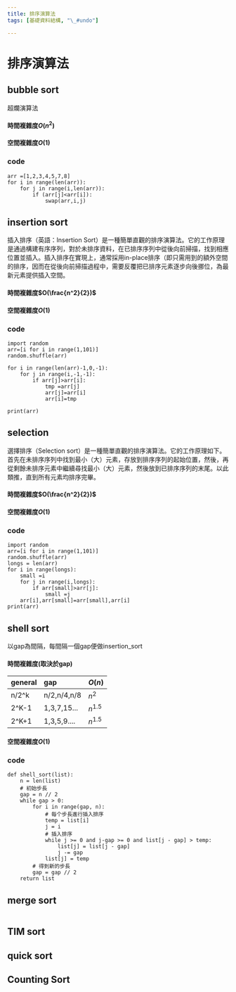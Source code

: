 ```yaml
---
title: 排序演算法
tags: [基礎資料結構, "\_#undo"]

---
```


# 排序演算法
## bubble sort
超爛演算法
#### 時間複雜度$O(n^2)$
#### 空間複雜度$O(1)$
### code
```python=
arr =[1,2,3,4,5,7,8]
for i in range(len(arr)):
	for j in range(i,len(arr)):
		if (arr[j]<arr[i]):
			swap(arr,i,j)
```
## insertion sort
插入排序（英語：Insertion Sort）是一種簡單直觀的排序演算法。它的工作原理是通過構建有序序列，對於未排序資料，在已排序序列中從後向前掃描，找到相應位置並插入。插入排序在實現上，通常採用in-place排序（即只需用到的額外空間的排序，因而在從後向前掃描過程中，需要反覆把已排序元素逐步向後挪位，為最新元素提供插入空間。
#### 時間複雜度$O(\frac{n^2}{2})$
#### 空間複雜度$O(1)$
### code
```python=1
import random 
arr=[i for i in range(1,101)]
random.shuffle(arr)

for i in range(len(arr)-1,0,-1):
    for j in range(i,-1,-1):
        if arr[j]>arr[i]:
            tmp =arr[j]
            arr[j]=arr[i]
            arr[i]=tmp
        
print(arr)
```

## selection 
選擇排序（Selection sort）是一種簡單直觀的排序演算法。它的工作原理如下。首先在未排序序列中找到最小（大）元素，存放到排序序列的起始位置，然後，再從剩餘未排序元素中繼續尋找最小（大）元素，然後放到已排序序列的末尾。以此類推，直到所有元素均排序完畢。
#### 時間複雜度$O(\frac{n^2}{2})$
#### 空間複雜度$O(1)$
### code
```python=1
import random 
arr=[i for i in range(1,101)]
random.shuffle(arr)
longs = len(arr)
for i in range(longs):
    small =i
    for j in range(i,longs):
        if arr[small]>arr[j]:
            small =j
    arr[i],arr[small]=arr[small],arr[i]
print(arr)
```
## shell sort
以gap為間隔，每間隔一個gap便做insertion_sort
#### 時間複雜度(取決於gap)
| general | gap         | $O(n)$ |
|:------- |:----------- |:---------- |
| n/2^k   | n/2,n/4,n/8 | $n^2$        |
| 2^K-1   | 1,3,7,15... | $n^{1.5}$  |
| 2^K+1   | 1,3,5,9.... | $n^{1.5}$   |
#### 空間複雜度$O(1)$
### code
```python=1
def shell_sort(list):
    n = len(list)
    # 初始步長
    gap = n // 2
    while gap > 0:
        for i in range(gap, n):
            # 每个步長進行插入排序
            temp = list[i]
            j = i
            # 插入排序
            while j >= 0 and j-gap >= 0 and list[j - gap] > temp:
                list[j] = list[j - gap]
                j -= gap
            list[j] = temp
        # 得到新的步長
        gap = gap // 2
    return list
```
## merge sort
```c=1

```
## TIM sort

## quick sort

## Counting Sort
